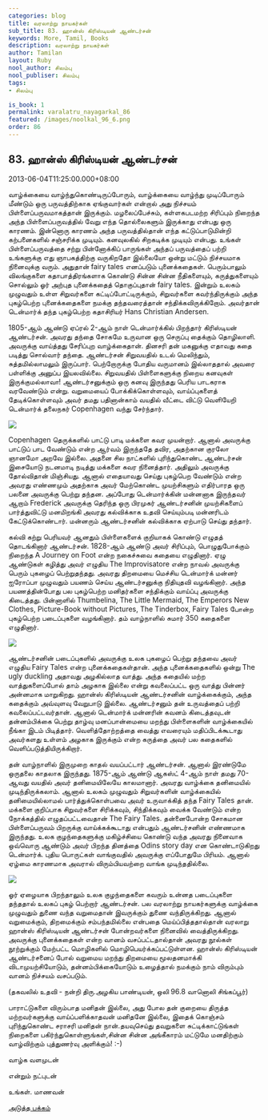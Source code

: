 ```yaml
---
categories: blog
title: வரலாற்று நாயகர்கள்
sub_title: 83. ஹான்ஸ் கிரிஸ்டியன் ஆண்டர்சன்
keywords: More, Tamil, Books
description: வரலாற்று நாயகர்கள்
author: Tamilan
layout: Ruby
nool_author: சிலம்பு
nool_publiser: சிலம்பு
tags:
- சிலம்பு

is_book: 1
permalink: varalatru_nayagarkal_86
featured: /images/noolkal_96_6.png
order: 86
---
```



## 83. ஹான்ஸ் கிரிஸ்டியன் ஆண்டர்சன்

2013-06-04T11:25:00.000+08:00

வாழ்க்கையை வாழ்ந்துகொண்டிருப்போரும், வாழ்க்கையை வாழ்ந்து முடிப்போரும் மீண்டும் ஒரு பருவத்திற்காக ஏங்குவார்கள் என்றால் அது நிச்சயம் பிள்ளைப்பருவமாகத்தான் இருக்கும். மழலைப்பேச்சும், கள்ளகபடமற்ற சிரிப்பும் நிறைந்த அந்த பிள்ளைப்பருவத்தில் வேறு எந்த தொல்லைகளும் இருக்காது என்பது ஒரு காரணம். இன்னொரு காரணம் அந்த பருவத்தில்தான் எந்த கட்டுப்பாடுமின்றி கற்பனைகளில் சஞ்சரிக்க முடியும். கனவுலகில் சிறகடிக்க முடியும் என்பது. உங்கள் பிள்ளைப்பருவத்தை சற்று பின்னோக்கிப் பாருங்கள் அந்தப் பருவத்தைப் பற்றி உங்களுக்கு எது ஞாபகத்திற்கு வருகிறதோ இல்லையோ ஒன்று மட்டும் நிச்சயமாக நினைவுக்கு வரும். அதுதான் fairy tales எனப்படும் புனைக்கதைகள். பெரும்பாலும் விலங்குகளை கதாபாத்திரங்களாக கொண்டு சின்ன சின்ன நீதிகளையும், கருத்துகளையும் சொல்லும் ஓர் அற்புத புனைக்கதைத் தொகுப்புதான் fairy tales. இன்றும் உலகம் முழுவதும் உள்ள சிறுவர்களை கட்டிப்போட்டிருக்கும், சிறுவர்களை கவர்ந்திருக்கும் அந்த புகழ்பெற்ற புனைக்கதைகளை நமக்கு தந்தவரைத்தான் சந்திக்கவிருக்கிறோம். அவர்தான் டென்மார்க் தந்த புகழ்பெற்ற கதாசிரியர் Hans Christian Andersen.

1805-ஆம் ஆண்டு ஏப்ரல் 2-ஆம் நாள் டென்மார்க்கில் பிறந்தார் கிரிஸ்டியன் ஆண்டர்சன். அவரது தந்தை சோகமே உருவான ஒரு செருப்பு தைக்கும் தொழிலாளி. அவருக்கு வாய்த்தது சேரிப்புற வாழ்க்கைதான். தினசரி தன் மகனுக்கு எதாவது கதை படித்து சொல்வார் தந்தை. ஆண்டர்சன் சிறுவயதில் உடல் மெலிந்தும், சுத்தமில்லாமலும் இருப்பார். பெற்றோருக்கு போதிய வருமானம் இல்லாததால் அவரை பள்ளிக்கு அனுப்ப இயலவில்லை. சிறுவயதில் பிள்ளைகளுக்கு நிறைய கனவுகள் இருக்குமல்லாவா! ஆண்டர்சனுக்கும் ஒரு கனவு இருந்தது பெரிய பாடகராக வரவேண்டும் என்று. வறுமையைப் போக்கிக்கொள்ளவும், வாய்ப்புகளைத் தேடிக்கொள்ளவும் அவர் தமது பதினான்காம் வயதில் வீட்டை விட்டு வெளியேறி டென்மார்க் தலைநகர் Copenhagen வந்து சேர்ந்தார்.

![](http://3.bp.blogspot.com/-_l9DHviMbjA/UXOKbkR0gpI/AAAAAAAADms/PjfexBVwLow/s1600/images.jpg)

Copenhagen தெருக்களில் பாட்டு பாடி மக்களை கவர முயன்றார். ஆனால் அவருக்கு பாட்டுப் பாட வேண்டும் என்ற ஆர்வம் இருந்ததே தவிர, அதற்கான குரலோ ஞானமோ அறவே இல்லை. அதனை சில நாட்களில் புரிந்துகொண்ட ஆண்டர்சன் இசையோடு நடனமாடி நடித்து மக்களை கவர நினைத்தார். அதிலும் அவருக்கு தோல்விதான் மிஞ்சியது. ஆனால் எதையாவது செய்து புகழ்பெற வேண்டும் என்ற அவரது எண்ணமும் அதற்காக அவர் மேற்கொண்ட முயற்சிகளும் எதிர்பாரத ஒரு பலனை அவருக்கு பெற்று தந்தன. அப்போது டென்மார்க்கின் மன்னனாக இருந்தவர் ஆறாம் Frederick அவருக்கு தெரிந்த ஒரு பிரமுகர் ஆண்டர்சனின் முயற்சிகளைப் பார்த்துவிட்டு மனமிறங்கி அவரது கல்விக்காக உதவி செய்யும்படி மன்னரிடம் கேட்டுக்கொண்டார். மன்னரும் ஆண்டர்சனின் கல்விக்காக ஏற்பாடு செய்து தந்தார்.

கல்வி கற்று பெரியவர் ஆனதும் பிள்ளைகளைக் குறியாகக் கொண்டு எழுதத் தொடங்கினார் ஆண்டர்சன். 1828-ஆம் ஆண்டு அவர் சிரிப்பும், பொழுதுபோக்கும் நிறைந்த A Journey on Foot என்ற நகைச்சுவை கதையை எழுதினார். ஏழு ஆண்டுகள் கழித்து அவர் எழுதிய The Improvisatore என்ற நாவல் அவருக்கு பெரும் புகழைப் பெற்றுதந்தது. அவரது திறமையை மெச்சிய டென்மார்க் மன்னர் ஐரோப்பா முழுவதும் பயணம் செய்ய ஆண்டர்சனுக்கு நிதியுதவி வழங்கினார். அந்த பயணத்தின்போது பல புகழ்பெற்ற மனிதர்களை சந்திக்கும் வாய்ப்பு அவருக்கு கிடைத்தது. பின்னாளில் Thumbelina, The Little Mermaid, The Emperors New Clothes, Picture-Book without Pictures, The Tinderbox, Fairy Tales போன்ற புகழ்பெற்ற படைப்புகளை வழங்கினார். தம் வாழ்நாளில் சுமார் 350 கதைகளை எழுதினார்.

![](http://1.bp.blogspot.com/-dlXch9QPDxU/UXOKhmi24YI/AAAAAAAADm0/rx3ON8anhJs/s1600/images+\(1\).jpg)

ஆண்டர்சனின் படைப்புகளில் அவருக்கு உலக புகழைப் பெற்று தந்தவை அவர் எழுதிய Fairy Tales என்ற புனைக்கதைகள்தான். அந்த புனைக்கதைகளில் ஒன்று The ugly duckling அதாவது அழகில்லாத வாத்து. அந்த கதையில் மற்ற வாத்துகளைப்போல் தாம் அழகாக இல்லை என்று கவலைப்பட்ட ஒரு வாத்து பின்னர் அன்னமாக மாறுகிறது. ஹான்ஸ் கிரிஸ்டியன் ஆண்டர்சனின் வாழ்க்கைக்கும், அந்த கதைக்கும் அவ்வுளவு வேறுபாடு இல்லை. ஆண்டர்சனும் தன் உருவத்தைப் பற்றி கவலைப்பட்டவர்தான். ஆனால் டென்மார்க் மன்னரின் கவனம் கிடைத்தவுடன் தன்னம்பிக்கை பெற்று தாழ்வு மனப்பான்மையை மறந்து பிள்ளைகளின் வாழ்க்கையில் நீங்கா இடம் பிடித்தார். வெளித்தோற்றத்தை வைத்து எவரையும் மதிப்பிடக்கூடாது அவர்களது உள்ளம் அழகாக இருக்கும் என்ற கருத்தை அவர் பல கதைகளில் வெளிப்படுத்தியிருக்கிறார்.

தன் வாழ்நாளில் இருமுறை காதல் வயப்பட்டார் ஆண்டர்சன். ஆனால் இரண்டுமே ஒருதலை காதலாக இருந்தது. 1875-ஆம் ஆண்டு ஆகஸ்ட் 4-ஆம் நாள் தமது 70-ஆவது வயதில் அவர் தனிமையிலேயே காலமானார். அவரது வாழ்க்கை தனிமையில் முடிந்திருக்கலாம். ஆனால் உலகம் முழுவதும் சிறுவர்களின் வாழ்க்கையில் தனிமையில்லாமல் பார்த்துக்கொள்பவை அவர் உருவாக்கித் தந்த Fairy Tales தான். மக்களை குறிப்பாக சிறுவர்களை சிரிக்கவும், சிந்திக்கவும் வைக்க வேண்டும் என்ற நோக்கத்தில் எழுதப்பட்டவைதான் The Fairy Tales. தன்னைபோன்ற சோகமான பிள்ளைப்பருவம் பிறருக்கு வாய்க்கக்கூடாது என்பதும் ஆண்டர்சனின் எண்ணமாக இருந்தது. உலக குழந்தைகளுக்கு மகிழ்ச்சியை கொண்டு வந்த அவரது நினைவாக ஒவ்வொரு ஆண்டும் அவர் பிறந்த தினத்தை Odins story day என கொண்டாடுகிறது டென்மார்க். புதிய பொருட்கள் வாங்குவதில் அவருக்கு எப்போதுமே பிரியம். ஆனால் ஏழ்மை காரணமாக அவரால் விரும்பியவற்றை வாங்க முடிந்ததில்லை.

![](http://4.bp.blogspot.com/-5Jw_XdpU0FA/UXOKqrXS5QI/AAAAAAAADnE/5J4d5CUvmVc/s1600/images+\(2\).jpg)

ஓர் ஏழையாக பிறந்தாலும் உலக குழந்தைகளை கவரும் உன்னத படைப்புகளை தந்ததால் உலகப் புகழ் பெற்றார் ஆண்டர்சன். பல வரலாற்று நாயகர்களுக்கு வாழ்க்கை முழுவதும் துணை வந்த வறுமைதான் இவருக்கும் துணை வந்திருக்கிறது. ஆனால் வறுமைக்கும், திறமைக்கும் சம்பந்தமில்லை என்பதை மெய்ப்பித்ததால்தான் வரலாறு ஹான்ஸ் கிரிஸ்டியன் ஆண்டர்சன் போன்றவர்களை நினைவில் வைத்திருக்கிறது. அவருக்கு புனைக்கதைகள் என்ற வானம் வசப்பட்டதால்தான் அவரது நூல்கள் நூற்றுக்கும் மேற்பட்ட மொழிகளில் மொழிபெயர்க்கப்பட்டுள்ளன. ஹான்ஸ் கிரிஸ்டியன் ஆண்டர்சனைப் போல் வறுமைய மறந்து திறமையை மூலதனமாக்கி விடாமுயற்சியோடும், தன்னம்பிக்கையோடும் உழைத்தால் நமக்கும் நாம் விரும்பும் வானம் நிச்சயம் வசப்படும்.

(தகவலில் உதவி - நன்றி திரு.அழகிய பாண்டியன், ஒலி 96.8 வானொலி சிங்கப்பூர்)

பாராட்டுகளை விரும்பாத மனிதன் இல்லை, அது போல தன் குறையை திருத்த மற்றவர்களுக்கு வாய்ப்பளிக்காதவன் மனிதனே இல்லை, இதைக் கொஞ்சம் புரிந்துகொண்ட சராசரி மனிதன் நான்.தயவுசெய்து தவறுகளை சுட்டிக்காட்டுங்கள் நிறைகளை பகிர்ந்துகொள்ளுங்கள்,சின்ன சின்ன அங்கீகாரம் மட்டுமே மனதிற்கும் வாழ்விற்கும் புத்துணர்வு அளிக்கும்! :-)

வாழ்க வளமுடன்

என்றும் நட்புடன்

உங்கள். மாணவன்

[அடுத்த பக்கம்](varalatru_nayagarkal_87)